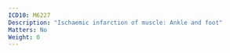 ```yaml
---
ICD10: M6227
Description: "Ischaemic infarction of muscle: Ankle and foot"
Matters: No
Weight: 0
---
```


